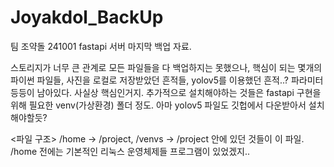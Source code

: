# Joyakdol_BackUp
팀 조약돌 241001 fastapi 서버 마지막 백업 자료.

스토리지가 너무 큰 관계로 모든 파일들을 다 백업하지는 못했으나, 핵심이 되는 몇개의 파이썬 파일들, 사진을 로컬로 저장받았던 흔적들, yolov5를 이용했던 흔적..? 파라미터 등등이 남아있다.
사실상 핵심인거지.
추가적으로 설치해야하는 것들은 fastapi 구현을 위해 필요한 venv(가상환경) 폴더 정도.
아마 yolov5 파일도 깃헙에서 다운받아서 설치해야할듯?

<파일 구조>
/home -> /project, /venvs -> /project 안에 있던 것들이 이 파일. 
/home 전에는 기본적인 리눅스 운영체제들 프로그램이 있었겠지..

